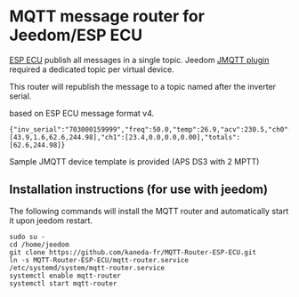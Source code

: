 # MQTT message router for Jeedom/ESP ECU #

[ESP ECU](http://.com](https://github.com/patience4711/read-APSystems-YC600-QS1-DS3/wiki)https://github.com/patience4711/read-APSystems-YC600-QS1-DS3/wiki) publish all messages in a single topic.
Jeedom [JMQTT plugin](https://domotruc.github.io/jMQTT/fr_FR/) required a dedicated topic per virtual device.

This router will republish the message to a topic named after the inverter serial.

based on ESP ECU message format v4.
```
{"inv_serial":"703000159999","freq":50.0,"temp":26.9,"acv":230.5,"ch0":[43.9,1.6,62.6,244.98],"ch1":[23.4,0.0,0.0,0.00],"totals":[62.6,244.98]}
```

Sample JMQTT device template is provided (APS DS3 with 2 MPTT)

## Installation instructions (for use with jeedom) ##

The following commands will install the MQTT router and automatically start it upon jeedom restart.

```
sudo su -
cd /home/jeedom
git clone https://github.com/kaneda-fr/MQTT-Router-ESP-ECU.git
ln -s MQTT-Router-ESP-ECU/mqtt-router.service /etc/systemd/system/mqtt-router.service
systemctl enable mqtt-router 
systemctl start mqtt-router 
```
